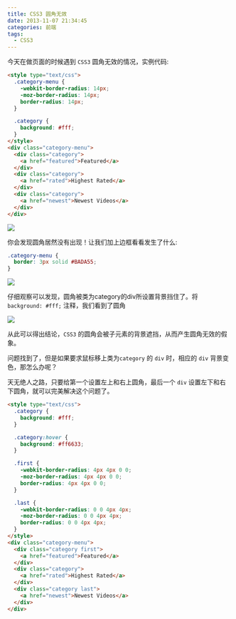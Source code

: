 ```yaml
---
title: CSS3 圆角无效
date: 2013-11-07 21:34:45
categories: 前端
tags:
  - CSS3
---
```

今天在做页面的时候遇到 `CSS3` 圆角无效的情况，实例代码: 

```html
<style type="text/css">
  .category-menu {
    -webkit-border-radius: 14px;
    -moz-border-radius: 14px;
    border-radius: 14px;
  }

  .category {
    background: #fff;
  }
</style>
<div class="category-menu">
  <div class="category">
    <a href="featured">Featured</a>
  </div>
  <div class="category">
    <a href="rated">Highest Rated</a>
  </div>
  <div class="category">
    <a href="newest">Newest Videos</a>
  </div>
</div>
```

<img src="/images/2013/11/QQ20131107-1.png" />  

你会发现圆角居然没有出现！让我们加上边框看看发生了什么: 

```css
.category-menu {
  border: 3px solid #BADA55;
}
```

<img src="/images/2013/11/QQ20131107-2.png" />

仔细观察可以发现，圆角被类为category的div所设置背景挡住了。将 `background: #fff;` 注释，我们看到了圆角

<img src="/images/2013/11/QQ20131107-3.png" />

从此可以得出结论，`CSS3` 的圆角会被子元素的背景遮挡，从而产生圆角无效的假象。

问题找到了，但是如果要求鼠标移上类为`category` 的 `div` 时，相应的 `div` 背景变色，那怎么办呢？

天无绝人之路，只要给第一个设置左上和右上圆角，最后一个 `div` 设置左下和右下圆角，就可以完美解决这个问题了。

```html
<style type="text/css">
  .category {
    background: #fff;
  }

  .category:hover {
    background: #ff6633;
  }

  .first {
    -webkit-border-radius: 4px 4px 0 0;
    -moz-border-radius: 4px 4px 0 0;
    border-radius: 4px 4px 0 0;
  }

  .last {
    -webkit-border-radius: 0 0 4px 4px;
    -moz-border-radius: 0 0 4px 4px;
    border-radius: 0 0 4px 4px;
  }
</style>
<div class="category-menu">
  <div class="category first">
    <a href="featured">Featured</a>
  </div>
  <div class="category">
    <a href="rated">Highest Rated</a>
  </div>
  <div class="category last">
    <a href="newest">Newest Videos</a>
  </div>
</div>
```
